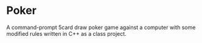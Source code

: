 # Poker
A command-prompt 5card draw poker game against a computer with some modified rules written in C++ as a class project.
